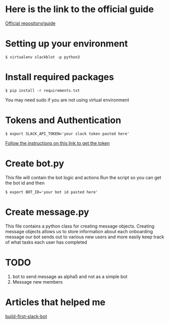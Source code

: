 # Here is the link to the official guide

[Official repository/guide](https://github.com/slackapi/Slack-Python-Onboarding-Tutorial/blob/master/README.md#pythonboarding-bot)

# Setting up your environment

```
$ virtualenv slackblot -p python3
```

# Install required packages
```
$ pip install -r requirements.txt
```
You may need sudo if you are not using virtual environment

# Tokens and Authentication

```
$ export SLACK_API_TOKEN='your slack token pasted here'
```

[Follow the instructions on this link to get the token](http://python-slackclient.readthedocs.io/en/latest/auth.html)

# Create bot.py

This file will contain the bot logic and actions
Run the script so you can get the bot id and then

```
$ export BOT_ID='your bot id pasted here'
```

# Create message.py

This file contains a python class for creating message objects. Creating message objects allows us to store information about each onboarding message our bot sends out to various new users and more easily keep track of what tasks each user has completed

# TODO

1. bot to send message as alpha5 and not as a simple bot
2. Message new members


# Articles that helped me
[build-first-slack-bot](https://www.fullstackpython.com/blog/build-first-slack-bot-python.html)
